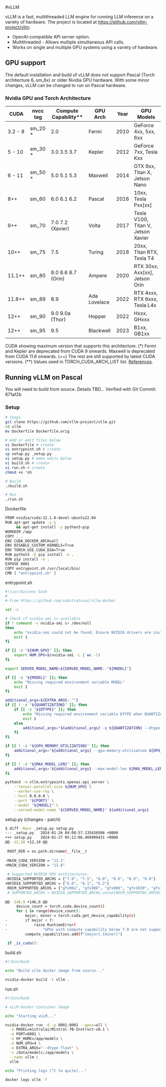 #vLLM

vLLM is a fast, multithreaded LLM engine for running LLM inference on a variety of hardware. 
The project is located at https://github.com/vllm-project/vllm.

* OpenAI-compatible API server option.
* Multithreaded - Allows multiple simultaneous API calls.
* Works on single and multiple GPU systems using a variety of hardware.

## GPU support

The default installation and build of vLLM does not support Pascal (Torch architecture 6, sm_6x) or older Nvidia GPU hardware.
With some minor changes, vLLM can be changed to run on Pascal hardware.

### Nvidia GPU and Torch Architecture

| CUDA    | nvcc tag | Compute Capability** | GPU Arch     | Year | GPU Models                          |
|---------|----------|----------------------|--------------|------|-------------------------------------|
| 3.2 - 8 | sm_20 *  | 2.0                  | Fermi        | 2010 | GeForce 4xx, 5xx, 6xx               |
| 5 - 10  | sm_30 *  | 3.0 3.5 3.7          | Kepler       | 2012 | GeForce 7xx, Tesla Kxx              |
| 6 - 11  | sm_50 *  | 5.0 5.1 5.3          | Maxwell      | 2014 | GTX 9xx, Titan X, Jetson Nano       |
| 8++     | sm_60    | 6.0 6.1 6.2          | Pascal       | 2016 | 10xx, Tesla Pxx[xx]                 |
| 9++     | sm_70    | 7.0 7.2 (Xavier)     | Volta        | 2017 | Tesla V100, Titan V, Jetson Xavier  |
| 10++    | sm_75    | 7.5                  | Turing       | 2018 | 20xx, Titan RTX, Tesla T4           |
| 11.1++  | sm_80    | 8.0 8.6 8.7 (Orin)   | Ampere       | 2020 | RTX 30xx, Axx[xx], Jetson Orin      |
| 11.8++  | sm_89    | 8.9                  | Ada Lovelace | 2022 | RTX 4xxx, RTX 6xxx, Tesla L4x       |
| 12++    | sm_90    | 9.0 9.0a (Thor)      | Hopper       | 2022 | Hxxx, GHxxx                         |
| 12++    | sm_95    | 9.5                  | Blackwell    | 2023 | B1xx, GB1xx                         |

CUDA showing maximum version that supports this architecture. (*) Fermi and Kepler are deprecated from CUDA 9 onwards. Maxwell is deprecated from CUDA 11.6 onwards. (++) The rest are still supported by latest CUDA versions. (**) Values used in TORCH_CUDA_ARCH_LIST list. [References](https://arnon.dk/matching-sm-architectures-arch-and-gencode-for-various-nvidia-cards/).


## Running vLLM on Pascal

You will need to build from source. Details TBD... Verified with Git Commit: 671af2b 

### Setup
```bash
# Steps
git clone https://github.com/vllm-project/vllm.git
cd vllm
mv Dockerfile Dockerfile.orig

# Add or edit files below
vi Dockerfile # create
vi entrypoint.sh # create
cp setup.py _setup.py
vi setup.py # make edits below
vi build.sh # create
vi run.sh # create
chmod +x *sh

# Build
./build.sh

# Run
./run.sh
```

Dockerfile

```bash
FROM nvidia/cuda:12.1.0-devel-ubuntu22.04
RUN apt-get update -y \
     && apt-get install -y python3-pip
WORKDIR /app
COPY . .
ENV CUDA_DOCKER_ARCH=all
ENV DISABLE_CUSTOM_KERNELS=True
ENV TORCH_USE_CUDA_DSA=True
RUN python3 -m pip install -e .
RUN pip install -e .
EXPOSE 8001
COPY entrypoint.sh /usr/local/bin/
CMD [ "entrypoint.sh" ]
```

entrypoint.sh

```bash
#!/usr/bin/env bash
#
# From https://github.com/substratusai/vllm-docker

set -x

# Check if nvidia-smi is available
if ! command -v nvidia-smi &> /dev/null
then
    echo "nvidia-smi could not be found. Ensure NVIDIA drivers are installed."
    exit 1
fi

if [[ -z "${NUM_GPU}" ]]; then
    export NUM_GPU=$(nvidia-smi -L | wc -l)
fi

export SERVED_MODEL_NAME=${SERVED_MODEL_NAME:-"${MODEL}"}

if [[ -z "${MODEL}" ]]; then
    echo "Missing required environment variable MODEL"
    exit 1
fi

additional_args=${EXTRA_ARGS:-""}
if [[ ! -z "${QUANTIZATION}" ]]; then
    if [[ -z "${DTYPE}" ]]; then
        echo "Missing required environment variable DTYPE when QUANTIZATION is set"
        exit 1
    else
        additional_args="${additional_args} -q ${QUANTIZATION} --dtype ${DTYPE}"
    fi
fi

if [[ ! -z "${GPU_MEMORY_UTILIZATION}" ]]; then
    additional_args="${additional_args} --gpu-memory-utilization ${GPU_MEMORY_UTILIZATION}"
fi

if [[ ! -z "${MAX_MODEL_LEN}" ]]; then
    additional_args="${additional_args} --max-model-len ${MAX_MODEL_LEN}"
fi

python3 -m vllm.entrypoints.openai.api_server \
    --tensor-parallel-size ${NUM_GPU} \
    --worker-use-ray \
    --host 0.0.0.0 \
    --port "${PORT}" \
    --model "${MODEL}" \
    --served-model-name "${SERVED_MODEL_NAME}" ${additional_args}
```

setup.py (changes - patch)

```bash
$ diff -Naur _setup.py setup.py 
--- _setup.py	2024-01-26 04:08:57.135430506 +0000
+++ setup.py	2024-01-27 05:12:06.469999431 +0000
@@ -12,10 +12,10 @@
 
 ROOT_DIR = os.path.dirname(__file__)
 
-MAIN_CUDA_VERSION = "12.1"
+MAIN_CUDA_VERSION = "11.8"
 
 # Supported NVIDIA GPU architectures.
-NVIDIA_SUPPORTED_ARCHS = {"7.0", "7.5", "8.0", "8.6", "8.9", "9.0"}
+NVIDIA_SUPPORTED_ARCHS = {"6.0", "6.1", "6.2"}
 ROCM_SUPPORTED_ARCHS = {"gfx90a", "gfx908", "gfx906", "gfx1030", "gfx1100"}
 # SUPPORTED_ARCHS = NVIDIA_SUPPORTED_ARCHS.union(ROCM_SUPPORTED_ARCHS)
 
@@ -146,9 +146,6 @@
     device_count = torch.cuda.device_count()
     for i in range(device_count):
         major, minor = torch.cuda.get_device_capability(i)
-        if major < 7:
-            raise RuntimeError(
-                "GPUs with compute capability below 7.0 are not supported.")
         compute_capabilities.add(f"{major}.{minor}")
 
 if _is_cuda():
```
build.sh

```bash
#!/bin/bash

echo "Build vllm docker image from source..."

nvidia-docker build -t vllm .
```

run.sh

```bash
#!/bin/bash

# vLLM Docker Container Image

echo "Starting vLLM..."

nvidia-docker run -d -p 8001:8001 --gpus=all \
  -e MODEL=mistralai/Mistral-7B-Instruct-v0.1 \
  -e PORT=8001 \
  -e HF_HOME=/app/models \
  -e NUM_GPU=4 \
  -e EXTRA_ARGS="--dtype float" \
  -v /data/models:/app/models \
  --name vllm \
  vllm  
  
echo "Printing logs (^C to quite)..."

docker logs vllm -f
```
